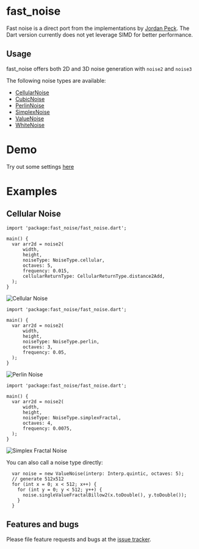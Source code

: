 # fast_noise

Fast noise is a direct port from the implementations by [Jordan Peck][auburns].
The Dart version currently does not yet leverage SIMD for better performance.

## Usage

fast_noise offers both 2D and 3D noise generation with ``noise2`` and ``noise3``

The following noise types are available:
- [CellularNoise][cellular_noise]
- [CubicNoise][cubic_noise]
- [PerlinNoise][perlin_noise]
- [SimplexNoise][simplex_noise]
- [ValueNoise][value_noise]
- [WhiteNoise][white_noise]

# Demo
Try out some settings [here][preview]

# Examples
## Cellular Noise
    import 'package:fast_noise/fast_noise.dart';

    main() {
      var arr2d = noise2(
          width,
          height,
          noiseType: NoiseType.cellular,
          octaves: 5,
          frequency: 0.015,
          cellularReturnType: CellularReturnType.distance2Add,
      );
    }

![Cellular Noise](https://imgur.com/ajmSxvC.png)

    import 'package:fast_noise/fast_noise.dart';

    main() {
      var arr2d = noise2(
          width,
          height,
          noiseType: NoiseType.perlin,
          octaves: 3,
          frequency: 0.05,
      );
    }

![Perlin Noise](https://imgur.com/vUFS893.png)       

    import 'package:fast_noise/fast_noise.dart';

    main() {
      var arr2d = noise2(
          width,
          height,
          noiseType: NoiseType.simplexFractal,
          octaves: 4,
          frequency: 0.0075,
      );
    }

![Simplex Fractal Noise](https://imgur.com/PRSWv95.png)

You can also call a noise type directly:

      var noise = new ValueNoise(interp: Interp.quintic, octaves: 5);
      // generate 512x512  
      for (int x = 0; x < 512; x++) {
        for (int y = 0; y < 512; y++) {
          noise.singleValueFractalBillow2(x.toDouble(), y.toDouble());
        }
      }

## Features and bugs

Please file feature requests and bugs at the [issue tracker][tracker].

[tracker]: https://github.com/bluefireteam/fast_noise/issues
[auburns]: https://github.com/Auburns
[preview]: http://igindo.com/fastnoise
[cellular_noise]: https://github.com/bluefireteam/fast_noise/blob/main/lib/src/noise/cellular.dart
[cubic_noise]: https://github.com/bluefireteam/fast_noise/blob/main/lib/src/noise/cubic.dart
[perlin_noise]: https://github.com/bluefireteam/fast_noise/blob/main/lib/src/noise/perlin.dart
[simplex_noise]: https://github.com/bluefireteam/fast_noise/blob/main/lib/src/noise/simplex.dart
[value_noise]: https://github.com/bluefireteam/fast_noise/blob/main/lib/src/noise/value.dart
[white_noise]: https://github.com/bluefireteam/fast_noise/blob/main/lib/src/noise/white.dart
